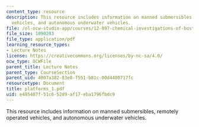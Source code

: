 ```yaml
---
content_type: resource
description: This resource includes information on manned submersibles, remotely operated
  vehicles, and autonomous underwater vehicles.
file: /ol-ocw-studio-app/courses/12-097-chemical-investigations-of-boston-harbor-january-iap-2006/e485407f51c652d9af17eba1796fbdc9_platforms_1.pdf
file_size: 1090203
file_type: application/pdf
learning_resource_types:
- Lecture Notes
license: https://creativecommons.org/licenses/by-nc-sa/4.0/
ocw_type: OCWFile
parent_title: Lecture Notes
parent_type: CourseSection
parent_uid: 4007a382-83e8-f551-b81c-00d4400717fc
resourcetype: Document
title: platforms_1.pdf
uid: e485407f-51c6-52d9-af17-eba1796fbdc9
---
```

This resource includes information on manned submersibles, remotely operated vehicles, and autonomous underwater vehicles.